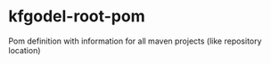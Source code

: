 # kfgodel-root-pom

Pom definition with information for all maven projects (like repository location) 
